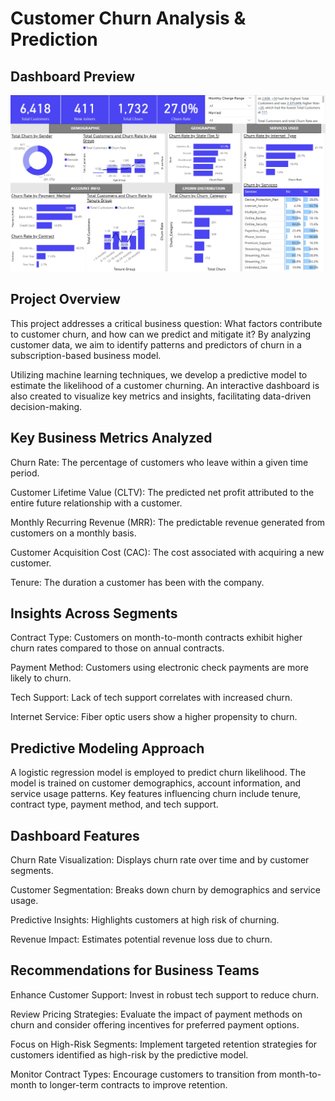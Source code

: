 # Customer Churn Analysis & Prediction
##  Dashboard Preview

![Customer Churn Dashboard](Dashboard.png)

##  Project Overview

This project addresses a critical business question: What factors contribute to customer churn, and how can we predict and mitigate it? By analyzing customer data, we aim to identify patterns and predictors of churn in a subscription-based business model.

Utilizing machine learning techniques, we develop a predictive model to estimate the likelihood of a customer churning. An interactive dashboard is also created to visualize key metrics and insights, facilitating data-driven decision-making.

## Key Business Metrics Analyzed

Churn Rate: The percentage of customers who leave within a given time period.

Customer Lifetime Value (CLTV): The predicted net profit attributed to the entire future relationship with a customer.

Monthly Recurring Revenue (MRR): The predictable revenue generated from customers on a monthly basis.

Customer Acquisition Cost (CAC): The cost associated with acquiring a new customer.

Tenure: The duration a customer has been with the company.

## Insights Across Segments

Contract Type: Customers on month-to-month contracts exhibit higher churn rates compared to those on annual contracts.

Payment Method: Customers using electronic check payments are more likely to churn.

Tech Support: Lack of tech support correlates with increased churn.

Internet Service: Fiber optic users show a higher propensity to churn.

## Predictive Modeling Approach

A logistic regression model is employed to predict churn likelihood. The model is trained on customer demographics, account information, and service usage patterns. Key features influencing churn include tenure, contract type, payment method, and tech support.

## Dashboard Features

Churn Rate Visualization: Displays churn rate over time and by customer segments.

Customer Segmentation: Breaks down churn by demographics and service usage.

Predictive Insights: Highlights customers at high risk of churning.

Revenue Impact: Estimates potential revenue loss due to churn.

## Recommendations for Business Teams

Enhance Customer Support: Invest in robust tech support to reduce churn.

Review Pricing Strategies: Evaluate the impact of payment methods on churn and consider offering incentives for preferred payment options.

Focus on High-Risk Segments: Implement targeted retention strategies for customers identified as high-risk by the predictive model.

Monitor Contract Types: Encourage customers to transition from month-to-month to longer-term contracts to improve retention.
